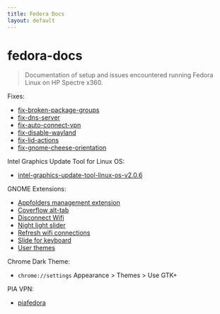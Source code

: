 ```yaml
---
title: Fedora Docs
layout: default
---
```


# fedora-docs

> Documentation of setup and issues encountered running Fedora Linux on HP Spectre x360.

Fixes:
* [fix-broken-package-groups](/fixes/fix-broken-package-groups/README.md)
* [fix-dns-server](/fixes/fix-dns-server/README.md)
* [fix-auto-connect-vpn](/fixes/fix-auto-connect-vpn/README.md)
* [fix-disable-wayland](/fixes/fix-disable-wayland/README.md)
* [fix-lid-actions](/fixes/fix-lid-actions/README.md)
* [fix-gnome-cheese-orientation](/fixes/fix-gnome-cheese-orientation/README.md)

Intel Graphics Update Tool for Linux OS:
* [intel-graphics-update-tool-linux-os-v2.0.6](https://01.org/linuxgraphics/downloads/intel-graphics-update-tool-linux-os-v2.0.6)

GNOME Extensions:
* [Appfolders management extension](https://extensions.gnome.org/extension/1217/appfolders-manager/)
* [Coverflow alt-tab](https://extensions.gnome.org/extension/97/coverflow-alt-tab/)
* [Disconnect Wifi](https://extensions.gnome.org/extension/904/disconnect-wifi/)
* [Night light slider](https://extensions.gnome.org/extension/1276/night-light-slider/)
* [Refresh wifi connections](https://extensions.gnome.org/extension/905/refresh-wifi-connections/)
* [Slide for keyboard](https://extensions.gnome.org/extension/993/slide-for-keyboard/)
* [User themes](https://extensions.gnome.org/extension/19/user-themes/)

Chrome Dark Theme:
* `chrome://settings` Appearance > Themes > Use GTK+

PIA VPN:
* [piafedora](https://github.com/shaynewang/piafedora)

